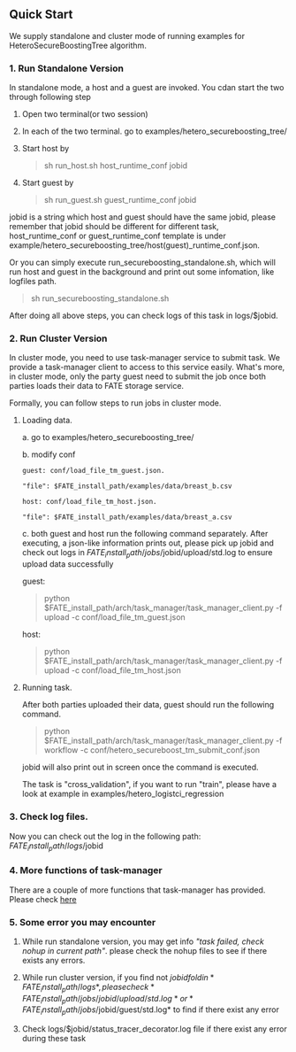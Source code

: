 ## Quick Start

We supply standalone and cluster mode of running examples for HeteroSecureBoostingTree algorithm. 

### 1. Run Standalone Version

In standalone mode, a host and a guest are invoked. You cdan start the two through following step


1. Open two terminal(or two session)

2. In each of the two terminal. go to examples/hetero_secureboosting_tree/

3. Start host by 
   > sh run_host.sh host_runtime_conf jobid

4. Start guest by

   > sh run_guest.sh guest_runtime_conf jobid

jobid is a string which host and guest should have the same jobid, please remember that jobid should be different for different task,
host_runtime_conf or guest_runtime_conf template is under example/hetero_secureboosting_tree/host(guest)_runtime_conf.json.

Or you can simply execute run_secureboosting_standalone.sh, which will run host and guest in the background and print out some infomation, like logfiles path.

> sh run_secureboosting_standalone.sh

After doing all above steps, you can check logs of this task in logs/$jobid.

### 2. Run Cluster Version

In cluster mode, you need to use task-manager service to submit task. We provide a task-manager client to access to this service easily.
What's more, in cluster mode, only the party guest need to submit the job once both parties loads their data to FATE storage service.

Formally, you can follow steps to run jobs in cluster mode.

1. Loading data.
   
   a. go to examples/hetero_secureboosting_tree/
   
   b. modify conf
   
       guest: conf/load_file_tm_guest.json. 
       
       "file": $FATE_install_path/examples/data/breast_b.csv
       
       host: conf/load_file_tm_host.json. 
       
       "file": $FATE_install_path/examples/data/breast_a.csv
       
   c. both guest and host run the following command separately. After executing, a json-like information prints out, 
      please pick up jobid and check out logs in $FATE_install_path/jobs/$jobid/upload/std.log to ensure upload data successfully
   
   guest: 
   > python $FATE_install_path/arch/task_manager/task_manager_client.py -f upload -c conf/load_file_tm_guest.json 
   
   host: 
   > python $FATE_install_path/arch/task_manager/task_manager_client.py -f upload -c conf/load_file_tm_host.json 
       
2. Running task. 

    After both parties uploaded their data, guest should run the following command. 
    
    > python $FATE_install_path/arch/task_manager/task_manager_client.py -f workflow -c conf/hetero_secureboost_tm_submit_conf.json
    
    jobid will also print out in screen once the command is executed. 
    
    The task is "cross_validation", if you want to run "train", please have a look at example in examples/hetero_logistci_regression
    
### 3. Check log files.

Now you can check out the log in the following path: $FATE_install_path/logs/$jobid
    
### 4. More functions of task-manager

There are a couple of more functions that task-manager has provided. Please check [here](../task_manager_examples/README.md)

### 5. Some error you may encounter
1. While run standalone version, you may get info *"task failed, check nohup in current path"*. please check the nohup files to see if there exists any errors.

2. While run cluster version, if you find not $jobid fold in  *FATE_install_path/logs*, please check  *FATE_install_path/jobs/{jobid}/upload/std.log* or *FATE_install_path/jobs/$jobid/guest/std.log* to find if there exist any error

3. Check logs/$jobid/status_tracer_decorator.log file if there exist any error during these task
 

